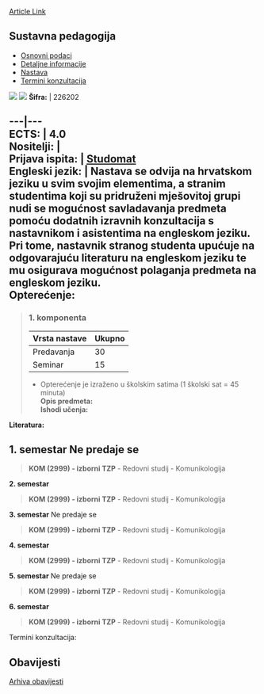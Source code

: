 [Article Link](https://www.fhs.hr/predmet/susped)

## Sustavna pedagogija
  * [Osnovni podaci](https://www.fhs.hr/predmet/susped#v1id-904879_696748_1_0 "Osnovni podaci")
  * [Detaljne informacije](https://www.fhs.hr/predmet/susped#v1id-904879_696748_1_1 "Detaljne informacije")
  * [Nastava](https://www.fhs.hr/predmet/susped#v1id-904879_696748_1_2 "Nastava")
  * [Termini konzultacija](https://www.fhs.hr/predmet/susped#v1id-904879_696748_1_3 "Termini konzultacija")


[![](https://www.fhs.hr/img/flags/gif/hr.gif)](https://www.fhs.hr/predmet/susped) [![](https://www.fhs.hr/img/flags/gif/gb.gif)](https://www.fhs.hr/en/course/sysped)
**Šifra:** |  226202  
  
---|---  
**ECTS:** |  4.0   
**Nositelji:** |   
**Prijava ispita:** |  [Studomat](http://www.isvu.hr/studomat)  
**Engleski jezik:** |  Nastava se odvija na hrvatskom jeziku u svim svojim elementima, a stranim studentima koji su pridruženi mješovitoj grupi nudi se mogućnost savladavanja predmeta pomoću dodatnih izravnih konzultacija s nastavnikom i asistentima na engleskom jeziku. Pri tome, nastavnik stranog studenta upućuje na odgovarajuću literaturu na engleskom jeziku te mu osigurava mogućnost polaganja predmeta na engleskom jeziku.   
**Opterećenje:**  
---  
> ### 1. komponenta
> | Vrsta nastave | Ukupno  
> ---|---  
> Predavanja | 30  
> Seminar | 15  
> * Opterećenje je izraženo u školskim satima (1 školski sat = 45 minuta)   
**Opis predmeta:**  
> **Ishodi učenja:**  

  
**Literatura:**  

  
**1. semestar** Ne predaje se  
---  
> **KOM (2999) - izborni TZP** - Redovni studij - Komunikologija  
>   
  
**2. semestar**  
> **KOM (2999) - izborni TZP** - Redovni studij - Komunikologija  
>   
  
**3. semestar** Ne predaje se  
> **KOM (2999) - izborni TZP** - Redovni studij - Komunikologija  
>   
  
**4. semestar**  
> **KOM (2999) - izborni TZP** - Redovni studij - Komunikologija  
>   
  
**5. semestar** Ne predaje se  
> **KOM (2999) - izborni TZP** - Redovni studij - Komunikologija  
>   
  
**6. semestar**  
> **KOM (2999) - izborni TZP** - Redovni studij - Komunikologija  
>   
Termini konzultacija: 


## Obavijesti
[Arhiva obavijesti](https://www.fhs.hr/predmet/susped?@=21gaw#news_121130 "Arhiva obavijesti")
